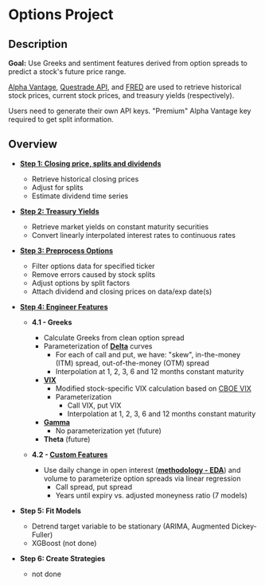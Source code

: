 # Options Project

## Description

**Goal:** Use Greeks and sentiment features derived from option spreads to predict a stock's future price range.

[Alpha Vantage](https://www.alphavantage.co), [Questrade API](https://www.questrade.com/api),
and [FRED](https://fred.stlouisfed.org/categories/115) are used to retrieve historical stock prices, current stock
prices, and treasury yields (respectively).

Users need to generate their own API keys. "Premium" Alpha Vantage key required to get split information.

## Overview

- **[Step 1: Closing price, splits and
  dividends](https://github.com/jacktan1/Options-Project/blob/master/src/0_adj_close_and_dividends.py)**
    - Retrieve historical closing prices
    - Adjust for splits
    - Estimate dividend time series


- **[Step 2: Treasury Yields](https://github.com/jacktan1/Options-Project/blob/master/src/1_treasury_yields.py)**
    - Retrieve market yields on constant maturity securities
    - Convert linearly interpolated interest rates to continuous rates


- **[Step 3: Preprocess Options](https://github.com/jacktan1/Options-Project/blob/master/src/2_preprocess_options.py)**
    - Filter options data for specified ticker
    - Remove errors caused by stock splits
    - Adjust options by split factors
    - Attach dividend and closing prices on data/exp date(s)


- **[Step 4: Engineer Features](https://github.com/jacktan1/Options-Project/blob/master/src/3_model_features.py)**
    - **4.1 - Greeks**
        - Calculate Greeks from clean option spread 
        - Parameterization of **[Delta](https://github.com/jacktan1/Options-Project/blob/master/src/greeks/delta.py)** curves 
            - For each of call and put, we have: "skew", in-the-money (ITM) spread, out-of-the-money (OTM) spread 
            - Interpolation at 1, 2, 3, 6 and 12 months constant maturity
        - **[VIX](https://github.com/jacktan1/Options-Project/blob/master/src/greeks/vix.py)**
            - Modified stock-specific VIX calculation based on [CBOE VIX](https://cdn.cboe.com/resources/vix/vixwhite.pdf#page=4)
            - Parameterization
                - Call VIX, put VIX
                - Interpolation at 1, 2, 3, 6 and 12 months constant maturity
        - **[Gamma](https://github.com/jacktan1/Options-Project/blob/master/src/greeks/gamma.py)**
            - No parameterization yet (future)
        - **Theta** (future)
    
    - **4.2 - [Custom Features](https://github.com/jacktan1/Options-Project/blob/master/src/custom_features/custom_features.py)**
      - Use daily change in open interest (**[methodology - EDA](https://github.com/jacktan1/Options-Project/blob/master/src/EDA_1.ipynb)**) and volume to parameterize option spreads via linear regression
        - Call spread, put spread
        - Years until expiry vs. adjusted moneyness ratio (7 models)

    
- **Step 5: Fit Models**
    - Detrend target variable to be stationary (ARIMA, Augmented Dickey-Fuller)
    - XGBoost (not done)


- **Step 6: Create Strategies**
    - not done

